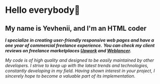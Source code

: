 # Hello everybody👋
## My name is Yevhenii, and I'm an HTML coder

***I specialize in creating user-friendly responsive web pages and have a one year of commercial freelance experience.***
***You can check my client reviews on freelance marketplaces [Upwork](https://www.upwork.com/freelancers/~016b13ca89c7308578?p=1617840128678215680)  and [Weblancer](https://www.weblancer.net/users/jekakoba/).*** 

*My code is of high quality and designed to be easily maintained by other developers. I strive to keep up with the latest trends and technologies, constantly developing in my field. Having shown interest in your project, I sincerely hope to become a valuable part of its implementation.*
